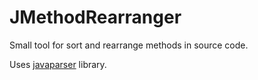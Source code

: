 # JMethodRearranger

Small tool for sort and rearrange methods in source code.

Uses [javaparser](https://github.com/javaparser/javaparser) library.
